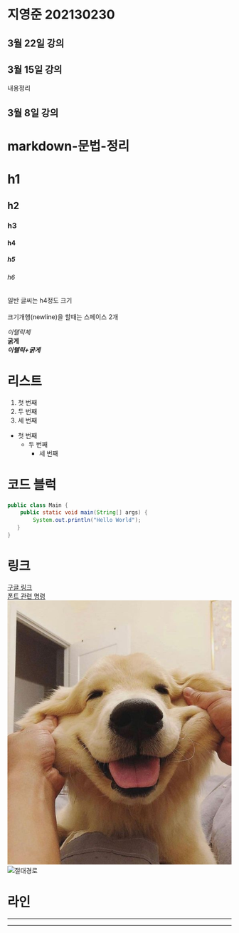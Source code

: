 # 지영준 202130230  
 
## 3월 22일 강의



## 3월 15일 강의  
내용정리

## 3월 8일 강의
# markdown-문법-정리  
# h1
## h2
### h3
#### h4
##### h5
###### h6
일반 글씨는 h4정도 크기  <br><br>
크기개행(newline)을 할때는 스페이스 2개  
  
 *이탤릭체*  
 **굵게**  
***이텔릭+굵게***  
  
# 리스트  
1. 첫 번째  
2. 두 번째  
3. 세 번째  
  
* 첫 번째  
    * 두 번째  
        * 세 번째  
  
# 코드 블럭  
```java
public class Main { 
    public static void main(String[] args) { 
        System.out.println("Hello World"); 
   }
}
```  
# 링크  
[구글 링크](https://www.google.com)  
[폰트 관련 명령](#markdown-문법-정리)  
![상대경로](./20210525051115632cebl.jpg)  
![절대경로](https://th.bing.com/th/id/OIP.aSM0l666ifQ_2L0uu13zIgHaIH?rs=1&pid=ImgDetMain)  
  
# 라인  
---  
***  
